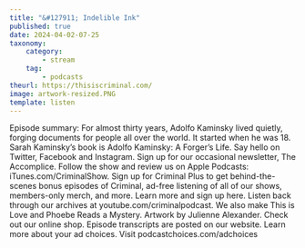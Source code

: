 ```yaml
---
title: "&#127911; Indelible Ink"
published: true
date: 2024-04-02-07-25
taxonomy:
    category:
        - stream
    tag:
        - podcasts
theurl: https://thisiscriminal.com/
image: artwork-resized.PNG
template: listen
---
```


Episode summary: For almost thirty years, Adolfo Kaminsky lived quietly, forging documents for people all over the world. It started when he was 18. Sarah Kaminsky&rsquo;s book is Adolfo Kaminsky: A Forger&rsquo;s Life. Say hello on Twitter, Facebook and Instagram. Sign up for our occasional newsletter, The Accomplice. Follow the show and review us on Apple Podcasts: iTunes.com/CriminalShow. Sign up for Criminal Plus to get behind-the-scenes bonus episodes of Criminal, ad-free listening of all of our shows, members-only merch, and more. Learn more and sign up here. Listen back through our archives at youtube.com/criminalpodcast. We also make This is Love and Phoebe Reads a Mystery. Artwork by Julienne Alexander. Check out our online shop. Episode transcripts are posted on our website. Learn more about your ad choices. Visit podcastchoices.com/adchoices
